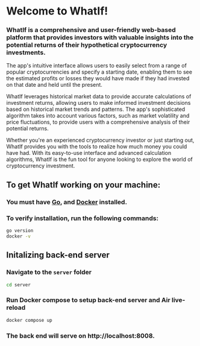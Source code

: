 # Welcome to WhatIf!

### WhatIf is a comprehensive and user-friendly web-based platform that provides investors with valuable insights into the potential returns of their hypothetical cryptocurrency investments.

The app's intuitive interface allows users to easily select from a range of popular cryptocurrencies and specify a starting date, enabling them to see the estimated profits or losses they would have made if they had invested on that date and held until the present.

WhatIf leverages historical market data to provide accurate calculations of investment returns, allowing users to make informed investment decisions based on historical market trends and patterns. The app's sophisticated algorithm takes into account various factors, such as market volatility and price fluctuations, to provide users with a comprehensive analysis of their potential returns. 


Whether you're an experienced cryptocurrency investor or just starting out, WhatIf provides you with the tools to realize how much money you could have had. With its easy-to-use interface and advanced calculation algorithms, WhatIf is the fun tool for anyone looking to explore the world of cryptocurrency investment. 

## To get WhatIf working on your machine:

### You must have [Go](https://go.dev), and [Docker](https://www.docker.com) installed.

### To verify installation, run the following commands:
```zsh
go version
docker -v
```
## Initalizing back-end server

### Navigate to the `server` folder
```zsh
cd server
```

### Run Docker compose to setup back-end server and Air live-reload

```zsh
docker compose up
``` 

### The back end will serve on http://localhost:8008.
